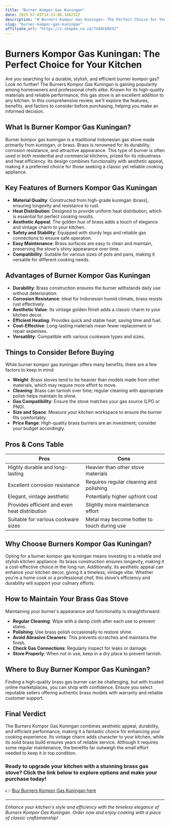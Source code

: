 ```yaml
---
title: "Burner Kompor Gas Kuningan"
date: 2025-07-01T14:33:00.346232Z
description: "# Burners Kompor Gas Kuningan: The Perfect Choice for Your Kitchen..."
slug: "burner-kompor-gas-kuningan"
affiliate_url: "https://s.shopee.co.id/7V44C68VX2"
---
```

# Burners Kompor Gas Kuningan: The Perfect Choice for Your Kitchen

Are you searching for a durable, stylish, and efficient burner kompor gas? Look no further! The Burners Kompor Gas Kuningan is gaining popularity among homeowners and professional chefs alike. Known for its high-quality materials and reliable performance, this gas stove is an excellent addition to any kitchen. In this comprehensive review, we'll explore the features, benefits, and factors to consider before purchasing, helping you make an informed decision.

## What Is Burner Kompor Gas Kuningan?

Burner kompor gas kuningan is a traditional Indonesian gas stove made primarily from kuningan, or brass. Brass is renowned for its durability, corrosion resistance, and attractive appearance. This type of burner is often used in both residential and commercial kitchens, prized for its robustness and heat efficiency. Its design combines functionality with aesthetic appeal, making it a preferred choice for those seeking a classic yet reliable cooking appliance.

## Key Features of Burners Kompor Gas Kuningan

- **Material Quality**: Constructed from high-grade kuningan (brass), ensuring longevity and resistance to rust.
- **Heat Distribution**: Designed to provide uniform heat distribution, which is essential for perfect cooking results.
- **Aesthetic Appeal**: The golden hue of brass adds a touch of elegance and vintage charm to your kitchen.
- **Safety and Stability**: Equipped with sturdy legs and reliable gas connections to ensure safe operation.
- **Easy Maintenance**: Brass surfaces are easy to clean and maintain, preserving the stove's shiny appearance over time.
- **Compatibility**: Suitable for various sizes of pots and pans, making it versatile for different cooking needs.

## Advantages of Burner Kompor Gas Kuningan

- **Durability**: Brass construction ensures the burner withstands daily use without deterioration.
- **Corrosion Resistance**: Ideal for Indonesian humid climate, brass resists rust effectively.
- **Aesthetic Value**: Its vintage golden finish adds a classic charm to your kitchen decor.
- **Efficient Heating**: Provides quick and stable heat, saving time and fuel.
- **Cost-Effective**: Long-lasting materials mean fewer replacement or repair expenses.
- **Versatility**: Compatible with various cookware types and sizes.

## Things to Consider Before Buying

While burner kompor gas kuningan offers many benefits, there are a few factors to keep in mind:

- **Weight**: Brass stoves tend to be heavier than models made from other materials, which may require more effort to move.
- **Cleaning**: Brass can tarnish over time; regular cleaning with appropriate polish helps maintain its shine.
- **Gas Compatibility**: Ensure the stove matches your gas source (LPG or PNG).
- **Size and Space**: Measure your kitchen workspace to ensure the burner fits comfortably.
- **Price Range**: High-quality brass burners are an investment; consider your budget accordingly.

## Pros & Cons Table

| Pros                                             | Cons                                              |
|--------------------------------------------------|---------------------------------------------------|
| Highly durable and long-lasting               | Heavier than other stove materials               |
| Excellent corrosion resistance                   | Requires regular cleaning and polishing        |
| Elegant, vintage aesthetic                      | Potentially higher upfront cost                |
| Provides efficient and even heat distribution  | Slightly more maintenance effort               |
| Suitable for various cookware sizes             | Metal may become hotter to touch during use  |

## Why Choose Burners Kompor Gas Kuningan?

Opting for a burner kompor gas kuningan means investing in a reliable and stylish kitchen appliance. Its brass construction ensures longevity, making it a cost-effective choice in the long run. Additionally, its aesthetic appeal can enhance your kitchen decor, giving it a timeless, vintage vibe. Whether you're a home cook or a professional chef, this stove's efficiency and durability will support your culinary efforts.

## How to Maintain Your Brass Gas Stove

Maintaining your burner's appearance and functionality is straightforward:

- **Regular Cleaning**: Wipe with a damp cloth after each use to prevent stains.
- **Polishing**: Use brass polish occasionally to restore shine.
- **Avoid Abrasive Cleaners**: This prevents scratches and maintains the finish.
- **Check Gas Connections**: Regularly inspect for leaks or damage.
- **Store Properly**: When not in use, keep in a dry place to prevent tarnish.

## Where to Buy Burner Kompor Gas Kuningan?

Finding a high-quality brass gas burner can be challenging, but with trusted online marketplaces, you can shop with confidence. Ensure you select reputable sellers offering authentic brass models with warranty and reliable customer support.

## Final Verdict

The Burners Kompor Gas Kuningan combines aesthetic appeal, durability, and efficient performance, making it a fantastic choice for enhancing your cooking experience. Its vintage charm adds character to your kitchen, while its solid brass build ensures years of reliable service. Although it requires some regular maintenance, the benefits far outweigh the small effort needed to keep it in top condition.

### Ready to upgrade your kitchen with a stunning brass gas stove? Click the link below to explore options and make your purchase today!

👉 [Buy Burners Kompor Gas Kuningan here](https://s.shopee.co.id/7V44C68VX2)

---

*Enhance your kitchen's style and efficiency with the timeless elegance of Burners Kompor Gas Kuningan. Order now and enjoy cooking with a piece of classic craftsmanship!*